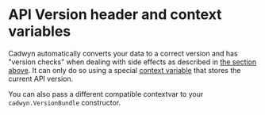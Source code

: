 # API Version header and context variables

Cadwyn automatically converts your data to a correct version and has "version checks" when dealing with side effects as described in [the section above](./version_changes.md#version-changes-with-side-effects). It can only do so using a special [context variable](https://docs.python.org/3/library/contextvars.html) that stores the current API version.

You can also pass a different compatible contextvar to your `cadwyn.VersionBundle` constructor.
